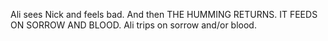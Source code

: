 Ali sees Nick and feels bad. And then THE HUMMING RETURNS. IT FEEDS ON SORROW AND BLOOD. Ali trips on sorrow and/or blood.

